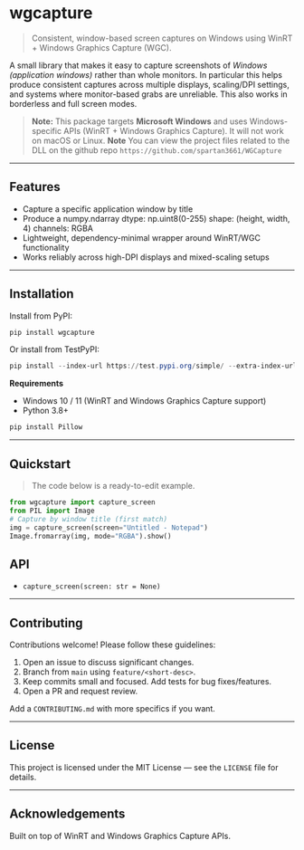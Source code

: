 # wgcapture

> Consistent, window-based screen captures on Windows using WinRT + Windows Graphics Capture (WGC).

A small library that makes it easy to capture screenshots of *Windows (application windows)* rather than whole monitors. In particular this helps produce consistent captures across multiple displays, scaling/DPI settings, and systems where monitor-based grabs are unreliable. This also works in borderless and full screen modes.

> **Note:** This package targets **Microsoft Windows** and uses Windows-specific APIs (WinRT + Windows Graphics Capture). It will not work on macOS or Linux.
  **Note** You can view the project files related to the DLL on the github repo
    ```
    https://github.com/spartan3661/WGCapture
    ```

---

## Features

* Capture a specific application window by title
* Produce a numpy.ndarray
    dtype: np.uint8(0-255)
    shape: (height, width, 4)
    channels: RGBA
* Lightweight, dependency-minimal wrapper around WinRT/WGC functionality
* Works reliably across high-DPI displays and mixed-scaling setups

---

## Installation

Install from PyPI:

```powershell
pip install wgcapture
```

Or install from TestPyPI:

```powershell
pip install --index-url https://test.pypi.org/simple/ --extra-index-url https://pypi.org/simple wgcapture==0.1.0
```

**Requirements**

* Windows 10 / 11 (WinRT and Windows Graphics Capture support)
* Python 3.8+

```powershell
pip install Pillow
```

---

## Quickstart

> The code below is a ready-to-edit example.

```python
from wgcapture import capture_screen
from PIL import Image
# Capture by window title (first match)
img = capture_screen(screen="Untitled - Notepad")
Image.fromarray(img, mode="RGBA").show()

```

## API


* `capture_screen(screen: str = None)`

---

## Contributing

Contributions welcome! Please follow these guidelines:

1. Open an issue to discuss significant changes.
2. Branch from `main` using `feature/<short-desc>`.
3. Keep commits small and focused. Add tests for bug fixes/features.
4. Open a PR and request review.

Add a `CONTRIBUTING.md` with more specifics if you want.

---

## License

This project is licensed under the MIT License — see the `LICENSE` file for details.

---

## Acknowledgements

Built on top of WinRT and Windows Graphics Capture APIs.